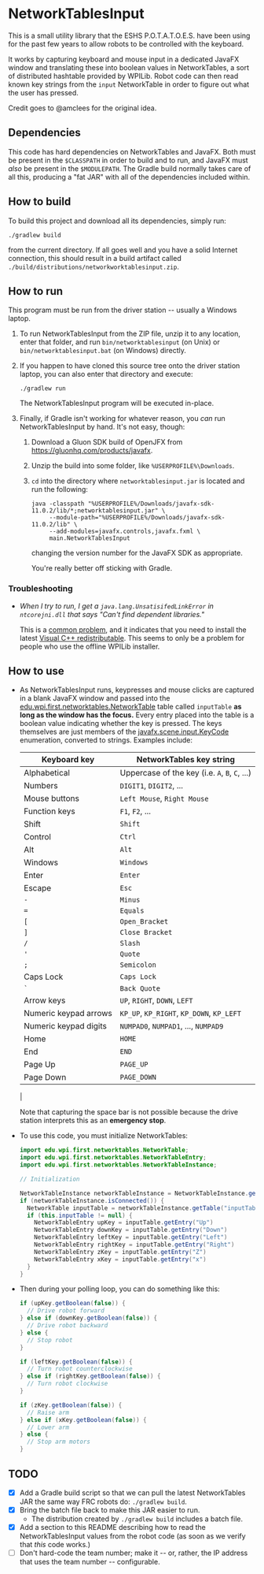 # NetworkTablesInput

This is a small utility library that the ESHS P.O.T.A.T.O.E.S. have been using
for the past few years to allow robots to be controlled with the keyboard.

It works by capturing keyboard and mouse input in a dedicated JavaFX window
and translating these into boolean values in NetworkTables, a sort of
distributed hashtable provided by WPILib.  Robot code can then read known key strings
from the `input` NetworkTable in order to figure out what the user has pressed.

Credit goes to @amclees for the original idea.

## Dependencies

This code has hard dependencies on NetworkTables and JavaFX.  Both must be
present in the `$CLASSPATH` in order to build and to run, and JavaFX must
_also_ be present in the `$MODULEPATH`.  The Gradle build normally takes care
of all this, producing a "fat JAR" with all of the dependencies included
within.

## How to build

To build this project and download all its dependencies, simply run:

``` shell
./gradlew build
```

from the current directory.  If all goes well and you have a solid Internet
connection, this should result in a build artifact called
`./build/distributions/networkworktablesinput.zip`.

## How to run

This program must be run from the driver station -- usually a Windows laptop.

1. To run NetworkTablesInput from the ZIP file, unzip it to any location, enter
  that folder, and run `bin/networktablesinput` (on Unix) or
  `bin/networktablesinput.bat` (on Windows) directly.

2. If you happen to have cloned this source tree onto the driver station
   laptop, you can also enter that directory and execute:

    ``` shell
    ./gradlew run
    ```

    The NetworkTablesInput program will be executed in-place.

3. Finally, if Gradle isn't working for whatever reason, you *can* run
  NetworkTablesInput by hand.  It's not easy, though:

    1. Download a Gluon SDK build of OpenJFX from https://gluonhq.com/products/javafx.
    2. Unzip the build into some folder, like `%USERPROFILE%\Downloads`.
    3. `cd` into the directory where `networktablesinput.jar` is located and run
    the following:

        ``` shell
        java -classpath "%USERPROFILE%/Downloads/javafx-sdk-11.0.2/lib/*;networktablesinput.jar" \
             --module-path="%USERPROFILE%/Downloads/javafx-sdk-11.0.2/lib" \
             --add-modules=javafx.controls,javafx.fxml \
             main.NetworkTablesInput
        ```

        changing the version number for the JavaFX SDK as appropriate.

        You're really better off sticking with Gradle.

### Troubleshooting

- _When I try to run, I get a `java.lang.UnsatisifedLinkError` in `ntcorejni.dll` that says "Can't find dependent libraries."_

  This is a [common problem](https://www.chiefdelphi.com/t/cant-start-shuffleboard/370646/2),
  and it indicates that you need to install the latest
  [Visual C++ redistributable](https://aka.ms/vs/16/release/vc_redist.x64.exe).  This seems to only be a problem
  for people who use the offline WPILib installer.

## How to use

- As NetworkTablesInput runs, keypresses and mouse clicks are captured in a
  blank JavaFX window and passed into the
  [edu.wpi.first.networktables.NetworkTable](https://first.wpi.edu/FRC/roborio/beta/docs/java/edu/wpi/first/networktables/NetworkTable.html)
  table called `inputTable` **as long as the window has the focus.** Every entry
  placed into the table is a boolean value indicating whether the key is
  pressed.  The keys themselves are just members of the
  [javafx.scene.input.KeyCode](https://openjfx.io/javadoc/11/javafx.graphics/javafx/scene/input/KeyCode.html)
  enumeration, converted to strings.  Examples include:

    | Keyboard key  | NetworkTables key string |
    | ------------- | ------------------------ |
    | Alphabetical  | Uppercase of the key (i.e. `A`, `B`, `C`, ...) |
    | Numbers       | `DIGIT1`, `DIGIT2`, ... |
    | Mouse buttons | `Left Mouse`, `Right Mouse` |
    | Function keys | `F1`, `F2`, ... |
    | Shift         | `Shift` |
    | Control       | `Ctrl` |
    | Alt           | `Alt` |
    | Windows       | `Windows` |
    | Enter         | `Enter` |
    | Escape        | `Esc` |
    | `-`           | `Minus` |
    | `=`           | `Equals` |
    | `[`           | `Open_Bracket` |
    | `]`           | `Close Bracket` |
    | `/`           | `Slash` |
    | `'`           | `Quote` |
    | `;`           | `Semicolon` |
    | Caps Lock     |  `Caps Lock` |
    | `` ` ``       | `Back Quote`|
    | Arrow keys    | `UP`, `RIGHT`, `DOWN`, `LEFT` |
    | Numeric keypad arrows | `KP_UP`, `KP_RIGHT`, `KP_DOWN`, `KP_LEFT` |
    | Numeric keypad digits | `NUMPAD0`, `NUMPAD1`, ..., `NUMPAD9` |
    | Home | `HOME` |
    | End | `END` |
    | Page Up | `PAGE_UP` |
    | Page Down | `PAGE_DOWN` |
    |

  Note that capturing the space bar is not possible because the drive station
  interprets this as an **emergency stop**.

- To use this code, you must initialize NetworkTables:

    ``` java
    import edu.wpi.first.networktables.NetworkTable;
    import edu.wpi.first.networktables.NetworkTableEntry;
    import edu.wpi.first.networktables.NetworkTableInstance;

    // Initialization

    NetworkTableInstance networkTableInstance = NetworkTableInstance.getDefault();
    if (networkTableInstance.isConnected()) {
      NetworkTable inputTable = networkTableInstance.getTable("inputTable");
      if (this.inputTable != null) {
        NetworkTableEntry upKey = inputTable.getEntry("Up")
        NetworkTableEntry downKey = inputTable.getEntry("Down")
        NetworkTableEntry leftKey = inputTable.getEntry("Left")
        NetworkTableEntry rightKey = inputTable.getEntry("Right")
        NetworkTableEntry zKey = inputTable.getEntry("Z")
        NetworkTableEntry xKey = inputTable.getEntry("x")
      }
    }

    ```

- Then during your polling loop, you can do something like this:

    ``` java
    if (upKey.getBoolean(false)) {
      // Drive robot forward
    } else if (downKey.getBoolean(false)) {
      // Drive robot backward
    } else {
      // Stop robot
    }

    if (leftKey.getBoolean(false)) {
      // Turn robot counterclockwise
    } else if (rightKey.getBoolean(false)) {
      // Turn robot clockwise
    }

    if (zKey.getBoolean(false)) {
      // Raise arm
    } else if (xKey.getBoolean(false)) {
      // Lower arm
    } else {
      // Stop arm motors
    }
    ```

## TODO

- [x] Add a Gradle build script so that we can pull the latest NetworkTables
  JAR the same way FRC robots do: `./gradlew build`.
- [x] Bring the batch file back to make this JAR easier to run.
  * The distribution created by `./gradlew build` includes a batch file.
- [x] Add a section to this README describing how to read the
  NetworkTablesInput values from the robot code (as soon as we verify that
  _this_ code works.)
- [ ] Don't hard-code the team number; make it -- or, rather, the IP address
  that uses the team number -- configurable.
